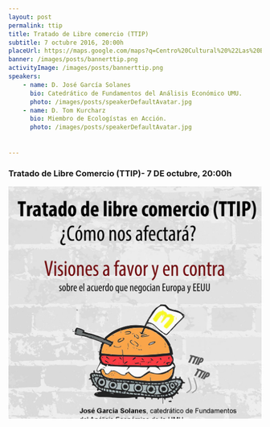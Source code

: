 ```yaml
---
layout: post
permalink: ttip  
title: Tratado de Libre comercio (TTIP)  
subtitle: 7 octubre 2016, 20:00h  
placeUrl: https://maps.google.com/maps?q=Centro%20Cultural%20%22Las%20Balsas%22&t=&z=13  
banner: /images/posts/bannerttip.png
activityImage: /images/posts/bannerttip.png
speakers: 
    - name: D. José García Solanes
      bio: Catedrático de Fundamentos del Análisis Económico UMU.
      photo: /images/posts/speakerDefaultAvatar.jpg
    - name: D. Tom Kurcharz
      bio: Miembro de Ecologístas en Acción.
      photo: /images/posts/speakerDefaultAvatar.jpg


---
```


### Tratado de Libre Comercio (TTIP)- 7 DE octubre, 20:00h


![cartel](/images/posts/bannerttip.png)


